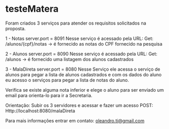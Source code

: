 # testeMatera

Foram criados 3 serviços para atender os requisitos solicitados na proposta.

1 - Notas
server.port = 8091
Nesse serviço é acessado pela URL:
Get: /alunos/{cpf}/notas -> é fornecido as notas do CPF fornecido na pesquisa

2 - Alunos
server.port = 8090
Nesse serviço é acessado pela URL:
Get: /alunos -> é fornecido uma listagem dos alunos cadastrados

3 - MalaDireta
server.port = 8080
Nesse Serviço ele acessa o serviço de alunos para pegar a lista de alunos cadastrados 
e com os dados do aluno eu acesso o serviços para pegar a lista de notas do aluno.

Verifica se existe alguma nota inferior e elege o aluno para ser enviado um email para orienta-lo para ir a Secretaria.

Orientação:
Subir os 3 servidores e acessar e fazer um acesso POST:
Http://localhost:8080/malaDireta

Para mais informações entrar em contato: 
oleandro.ti@gmail.com


